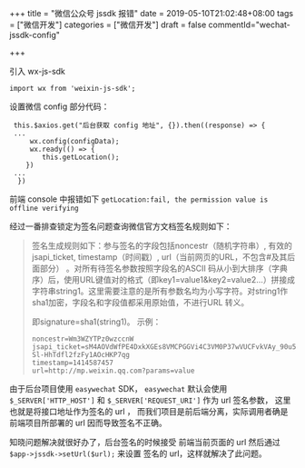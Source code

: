 +++
title = "微信公众号 jssdk 报错"
date = 2019-05-10T21:02:48+08:00
tags = ["微信开发"]
categories = ["微信开发"]
draft = false
commentId="wechat-jssdk-config"

+++

引入 wx-js-sdk

```
import wx from 'weixin-js-sdk';
```

设置微信 config 部分代码：

```
 this.$axios.get("后台获取 config 地址", {}).then((response) => {
 ...
     wx.config(configData);
     wx.ready(() => {
     	this.getLocation();
 	})
 ...
  }) 
```

前端 console 中报错如下 `getLocation:fail, the permission value is offline verifying`

经过一番排查锁定为签名问题查询微信官方文档签名规则如下：  

> 签名生成规则如下：参与签名的字段包括noncestr（随机字符串）, 有效的jsapi_ticket, timestamp（时间戳）, url（当前网页的URL，不包含#及其后面部分） 。对所有待签名参数按照字段名的ASCII 码从小到大排序（字典序）后，使用URL键值对的格式（即key1=value1&key2=value2…）拼接成字符串string1。这里需要注意的是所有参数名均为小写字符。对string1作sha1加密，字段名和字段值都采用原始值，不进行URL 转义。
>
> 即signature=sha1(string1)。 示例：
>
> ```
> noncestr=Wm3WZYTPz0wzccnW
> jsapi_ticket=sM4AOVdWfPE4DxkXGEs8VMCPGGVi4C3VM0P37wVUCFvkVAy_90u5h9nbSlYy3-Sl-HhTdfl2fzFy1AOcHKP7qg
> timestamp=1414587457
> url=http://mp.weixin.qq.com?params=value
> ```



由于后台项目使用 `easywechat` SDK， `easywechat` 默认会使用 `$_SERVER['HTTP_HOST']` 和 `$_SERVER['REQUEST_URI']` 作为 url 签名参数， 这里也就是将接口地址作为签名的 url ， 而我们项目是前后端分离，实际调用者确是前端项目所部署的 url 因而导致签名不正确。  

知晓问题解决就很好办了，后台签名的时候接受 前端当前页面的 url  然后通过 `$app->jssdk->setUrl($url);` 来设置 签名的 url，这样就解决了此问题。